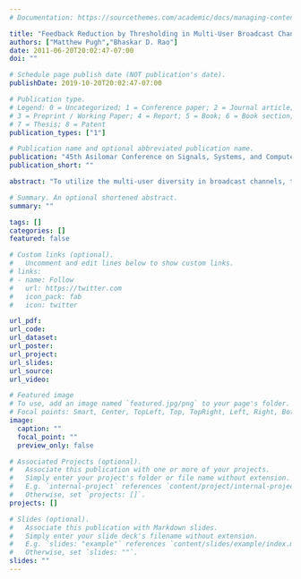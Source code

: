```yaml
---
# Documentation: https://sourcethemes.com/academic/docs/managing-content/

title: "Feedback Reduction by Thresholding in Multi-User Broadcast Channels: Design and Limits"
authors: ["Matthew Pugh","Bhaskar D. Rao"]
date: 2011-06-20T20:02:47-07:00
doi: ""

# Schedule page publish date (NOT publication's date).
publishDate: 2019-10-20T20:02:47-07:00

# Publication type.
# Legend: 0 = Uncategorized; 1 = Conference paper; 2 = Journal article;
# 3 = Preprint / Working Paper; 4 = Report; 5 = Book; 6 = Book section;
# 7 = Thesis; 8 = Patent
publication_types: ["1"]

# Publication name and optional abbreviated publication name.
publication: "45th Asilomar Conference on Signals, Systems, and Computers"
publication_short: ""

abstract: "To utilize the multi-user diversity in broadcast channels, the channel state information (CSI) of each user must be known at the transmitter. To reduce the overhead of CSI feedback under random beamforming the question of which receivers should feed back their CSI is investigated. Using the closed form expression for the SINR distribution, thresholding functions T(n) are designed to meet specific design criterion as a function of the number of receivers. Specifically three design criterion are proposed. The asymptotic limits of the successful thresholding functions T(n) are found. If T(n) scales slower than log n, asymptotically no performance is lost. If T(n) scales faster than log n, all multi-user diversity is lost."

# Summary. An optional shortened abstract.
summary: ""

tags: []
categories: []
featured: false

# Custom links (optional).
#   Uncomment and edit lines below to show custom links.
# links:
# - name: Follow
#   url: https://twitter.com
#   icon_pack: fab
#   icon: twitter

url_pdf:
url_code:
url_dataset:
url_poster:
url_project:
url_slides:
url_source:
url_video:

# Featured image
# To use, add an image named `featured.jpg/png` to your page's folder. 
# Focal points: Smart, Center, TopLeft, Top, TopRight, Left, Right, BottomLeft, Bottom, BottomRight.
image:
  caption: ""
  focal_point: ""
  preview_only: false

# Associated Projects (optional).
#   Associate this publication with one or more of your projects.
#   Simply enter your project's folder or file name without extension.
#   E.g. `internal-project` references `content/project/internal-project/index.md`.
#   Otherwise, set `projects: []`.
projects: []

# Slides (optional).
#   Associate this publication with Markdown slides.
#   Simply enter your slide deck's filename without extension.
#   E.g. `slides: "example"` references `content/slides/example/index.md`.
#   Otherwise, set `slides: ""`.
slides: ""
---
```


